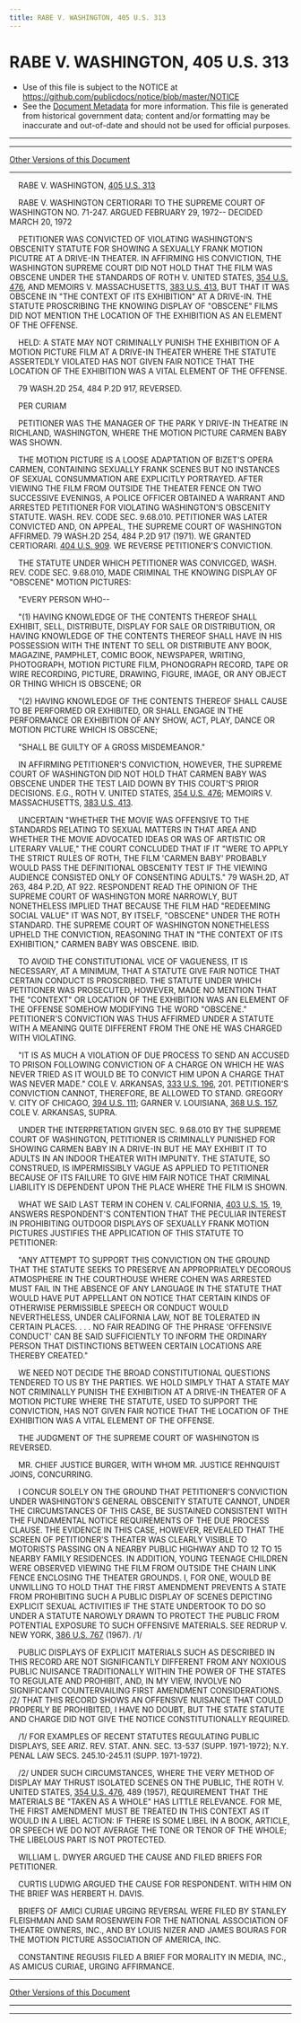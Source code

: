 ```yaml
---
title: RABE V. WASHINGTON, 405 U.S. 313
---
```


# RABE V. WASHINGTON, 405 U.S. 313

* Use of this file is subject to the NOTICE at https://github.com/publicdocs/notice/blob/master/NOTICE
* See the [Document Metadata](../../../index.md) for more information.
  This file is generated from historical government data; content and/or formatting may be inaccurate and out-of-date and should not be used for official purposes.

----------
----------

[Other Versions of this Document](https://publicdocs.github.io/go/links?ns=uslm-x&ref=%2Fus%2Fcourts%2Fscotus%2FusReporter%2F405%2F313)

----------

    RABE V. WASHINGTON, [405 U.S. 313][/us/courts/scotus/usReporter/405/313]

    RABE V. WASHINGTON CERTIORARI TO THE SUPREME COURT OF WASHINGTON NO. 71-247.  ARGUED FEBRUARY 29, 1972-- DECIDED MARCH 20, 1972

    PETITIONER WAS CONVICTED OF VIOLATING WASHINGTON'S OBSCENITY STATUTE FOR SHOWING A SEXUALLY FRANK MOTION PICUTRE AT A DRIVE-IN THEATER.  IN AFFIRMING HIS CONVICTION, THE WASHINGTON SUPREME COURT DID NOT HOLD THAT THE FILM WAS OBSCENE UNDER THE STANDARDS OF ROTH V. UNITED STATES, [354 U.S. 476][/us/courts/scotus/usReporter/354/476], AND MEMOIRS V. MASSACHUSETTS, [383 U.S. 413][/us/courts/scotus/usReporter/383/413], BUT THAT IT WAS OBSCENE IN "THE CONTEXT OF ITS EXHIBITION" AT A DRIVE-IN.  THE STATUTE PROSCRIBING THE KNOWING DISPLAY OF "OBSCENE" FILMS DID NOT MENTION THE LOCATION OF THE EXHIBITION AS AN ELEMENT OF THE OFFENSE.

    HELD:  A STATE MAY NOT CRIMINALLY PUNISH THE EXHIBITION OF A MOTION PICTURE FILM AT A DRIVE-IN THEATER WHERE THE STATUTE ASSERTEDLY VIOLATED HAS NOT GIVEN FAIR NOTICE THAT THE LOCATION OF THE EXHIBITION WAS A VITAL ELEMENT OF THE OFFENSE.

    79 WASH.2D 254, 484 P.2D 917, REVERSED.

    PER CURIAM

    PETITIONER WAS THE MANAGER OF THE PARK Y DRIVE-IN THEATRE IN RICHLAND, WASHINGTON, WHERE THE MOTION PICTURE CARMEN BABY WAS SHOWN.

    THE MOTION PICTURE IS A LOOSE ADAPTATION OF BIZET'S OPERA CARMEN, CONTAINING SEXUALLY FRANK SCENES BUT NO INSTANCES OF SEXUAL CONSUMMATION ARE EXPLICITLY PORTRAYED.  AFTER VIEWING THE FILM FROM OUTSIDE THE THEATER FENCE ON TWO SUCCESSIVE EVENINGS, A POLICE OFFICER OBTAINED A WARRANT AND ARRESTED PETITIONER FOR VIOLATING WASHINGTON'S OBSCENITY STATUTE.  WASH. REV. CODE SEC. 9.68.010.  PETITIONER WAS LATER CONVICTED AND, ON APPEAL, THE SUPREME COURT OF WASHINGTON AFFIRMED.  79 WASH.2D 254, 484 P.2D 917 (1971).  WE GRANTED CERTIORARI.  [404 U.S. 909][/us/courts/scotus/usReporter/404/909].  WE REVERSE PETITIONER'S CONVICTION.

    THE STATUTE UNDER WHICH PETITIONER WAS CONVICGED, WASH. REV. CODE SEC. 9.68.010, MADE CRIMINAL THE KNOWING DISPLAY OF "OBSCENE" MOTION PICTURES:

    "EVERY PERSON WHO--

    "(1) HAVING KNOWLEDGE OF THE CONTENTS THEREOF SHALL EXHIBIT, SELL, DISTRIBUTE, DISPLAY FOR SALE OR DISTRIBUTION, OR HAVING KNOWLEDGE OF THE CONTENTS THEREOF SHALL HAVE IN HIS POSSESSION WITH THE INTENT TO SELL OR DISTRIBUTE ANY BOOK, MAGAZINE, PAMPHLET, COMIC BOOK, NEWSPAPER, WRITING, PHOTOGRAPH, MOTION PICTURE FILM, PHONOGRAPH RECORD, TAPE OR WIRE RECORDING, PICTURE, DRAWING, FIGURE, IMAGE, OR ANY OBJECT OR THING WHICH IS OBSCENE; OR

    "(2) HAVING KNOWLEDGE OF THE CONTENTS THEREOF SHALL CAUSE TO BE PERFORMED OR EXHIBITED, OR SHALL ENGAGE IN THE PERFORMANCE OR EXHIBITION OF ANY SHOW, ACT, PLAY, DANCE OR MOTION PICTURE WHICH IS OBSCENE;

    "SHALL BE GUILTY OF A GROSS MISDEMEANOR."

    IN AFFIRMING PETITIONER'S CONVICTION, HOWEVER, THE SUPREME COURT OF WASHINGTON DID NOT HOLD THAT CARMEN BABY WAS OBSCENE UNDER THE TEST LAID DOWN BY THIS COURT'S PRIOR DECISIONS.  E.G., ROTH V. UNITED STATES, [354 U.S. 476][/us/courts/scotus/usReporter/354/476]; MEMOIRS V. MASSACHUSETTS, [383 U.S. 413][/us/courts/scotus/usReporter/383/413].

    UNCERTAIN "WHETHER THE MOVIE WAS OFFENSIVE TO THE STANDARDS RELATING TO SEXUAL MATTERS IN THAT AREA AND WHETHER THE MOVIE ADVOCATED IDEAS OR WAS OF ARTISTIC OR LITERARY VALUE," THE COURT CONCLUDED THAT IF IT "WERE TO APPLY THE STRICT RULES OF ROTH, THE FILM 'CARMEN BABY' PROBABLY WOULD PASS THE DEFINITIONAL OBSCENITY TEST IF THE VIEWING AUDIENCE CONSISTED ONLY OF CONSENTING ADULTS."  79 WASH.2D, AT 263, 484 P.2D, AT 922.  RESPONDENT READ THE OPINION OF THE SUPREME COURT OF WASHINGTON MORE NARROWLY, BUT NONETHELESS IMPLIED THAT BECAUSE THE FILM HAD "REDEEMING SOCIAL VALUE" IT WAS NOT, BY ITSELF, "OBSCENE" UNDER THE ROTH STANDARD.  THE SUPREME COURT OF WASHINGTON NONETHELESS UPHELD THE CONVICTION, REASONING THAT IN "THE CONTEXT OF ITS EXHIBITION," CARMEN BABY WAS OBSCENE.  IBID.

    TO AVOID THE CONSTITUTIONAL VICE OF VAGUENESS, IT IS NECESSARY, AT A MINIMUM, THAT A STATUTE GIVE FAIR NOTICE THAT CERTAIN CONDUCT IS PROSCRIBED.  THE STATUTE UNDER WHICH PETITIONER WAS PROSECUTED, HOWEVER, MADE NO MENTION THAT THE "CONTEXT" OR LOCATION OF THE EXHIBITION WAS AN ELEMENT OF THE OFFENSE SOMEHOW MODIFYING THE WORD "OBSCENE."  PETITIONER'S CONVICTION WAS THUS AFFIRMED UNDER A STATUTE WITH A MEANING QUITE DIFFERENT FROM THE ONE HE WAS CHARGED WITH VIOLATING.

    "IT IS AS MUCH A VIOLATION OF DUE PROCESS TO SEND AN ACCUSED TO PRISON FOLLOWING CONVICTION OF A CHARGE ON WHICH HE WAS NEVER TRIED AS IT WOULD BE TO CONVICT HIM UPON A CHARGE THAT WAS NEVER MADE."  COLE V. ARKANSAS, [333 U.S. 196][/us/courts/scotus/usReporter/333/196], 201.  PETITIONER'S CONVICTION CANNOT, THEREFORE, BE ALLOWED TO STAND.  GREGORY V. CITY OF CHICAGO, [394 U.S. 111][/us/courts/scotus/usReporter/394/111]; GARNER V. LOUISIANA, [368 U.S. 157][/us/courts/scotus/usReporter/368/157], COLE V. ARKANSAS, SUPRA.

    UNDER THE INTERPRETATION GIVEN SEC. 9.68.010 BY THE SUPREME COURT OF WASHINGTON, PETITIONER IS CRIMINALLY PUNISHED FOR SHOWING CARMEN BABY IN A DRIVE-IN BUT HE MAY EXHIBIT IT TO ADULTS IN AN INDOOR THEATER WITH IMPUNITY.  THE STATUTE, SO CONSTRUED, IS IMPERMISSIBLY VAGUE AS APPLIED TO PETITIONER BECAUSE OF ITS FAILURE TO GIVE HIM FAIR NOTICE THAT CRIMINAL LIABILITY IS DEPENDENT UPON THE PLACE WHERE THE FILM IS SHOWN.

    WHAT WE SAID LAST TERM IN COHEN V. CALIFORNIA, [403 U.S. 15][/us/courts/scotus/usReporter/403/15], 19, ANSWERS RESPONDENT'S CONTENTION THAT THE PECULIAR INTEREST IN PROHIBITING OUTDOOR DISPLAYS OF SEXUALLY FRANK MOTION PICTURES JUSTIFIES THE APPLICATION OF THIS STATUTE TO PETITIONER:

    "ANY ATTEMPT TO SUPPORT THIS CONVICTION ON THE GROUND THAT THE STATUTE SEEKS TO PRESERVE AN APPROPRIATELY DECOROUS ATMOSPHERE IN THE COURTHOUSE WHERE COHEN WAS ARRESTED MUST FAIL IN THE ABSENCE OF ANY LANGUAGE IN THE STATUTE THAT WOULD HAVE PUT APPELLANT ON NOTICE THAT CERTAIN KINDS OF OTHERWISE PERMISSIBLE SPEECH OR CONDUCT WOULD NEVERTHELESS, UNDER CALIFORNIA LAW, NOT BE TOLERATED IN CERTAIN PLACES.  . . . NO FAIR READING OF THE PHRASE 'OFFENSIVE CONDUCT' CAN BE SAID SUFFICIENTLY TO INFORM THE ORDINARY PERSON THAT DISTINCTIONS BETWEEN CERTAIN LOCATIONS ARE THEREBY CREATED."

    WE NEED NOT DECIDE THE BROAD CONSTITUTIONAL QUESTIONS TENDERED TO US BY THE PARTIES.  WE HOLD SIMPLY THAT A STATE MAY NOT CRIMINALLY PUNISH THE EXHIBITION AT A DRIVE-IN THEATER OF A MOTION PICTURE WHERE THE STATUTE, USED TO SUPPORT THE CONVICTION, HAS NOT GIVEN FAIR NOTICE THAT THE LOCATION OF THE EXHIBITION WAS A VITAL ELEMENT OF THE OFFENSE.

    THE JUDGMENT OF THE SUPREME COURT OF WASHINGTON IS REVERSED.

    MR. CHIEF JUSTICE BURGER, WITH WHOM MR. JUSTICE REHNQUIST JOINS, CONCURRING.

    I CONCUR SOLELY ON THE GROUND THAT PETITIONER'S CONVICTION UNDER WASHINGTON'S GENERAL OBSCENITY STATUTE CANNOT, UNDER THE CIRCUMSTANCES OF THIS CASE, BE SUSTAINED CONSISTENT WITH THE FUNDAMENTAL NOTICE REQUIREMENTS OF THE DUE PROCESS CLAUSE.  THE EVIDENCE IN THIS CASE, HOWEVER, REVEALED THAT THE SCREEN OF PETITIONER'S THEATER WAS CLEARLY VISIBLE TO MOTORISTS PASSING ON A NEARBY PUBLIC HIGHWAY AND TO 12 TO 15 NEARBY FAMILY RESIDENCES.  IN ADDITION, YOUNG TEENAGE CHILDREN WERE OBSERVED VIEWING THE FILM FROM OUTSIDE THE CHAIN LINK FENCE ENCLOSING THE THEATER GROUNDS.  I, FOR ONE, WOULD BE UNWILLING TO HOLD THAT THE FIRST AMENDMENT PREVENTS A STATE FROM PROHIBITING SUCH A PUBLIC DISPLAY OF SCENES DEPICTING EXPLICIT SEXUAL ACTIVITIES IF THE STATE UNDERTOOK TO DO SO UNDER A STATUTE NAROWLY DRAWN TO PROTECT THE PUBLIC FROM POTENTIAL EXPOSURE TO SUCH OFFENSIVE MATERIALS.  SEE REDRUP V. NEW YORK, [386 U.S. 767][/us/courts/scotus/usReporter/386/767] (1967).  /1/

    PUBLIC DISPLAYS OF EXPLICIT MATERIALS SUCH AS DESCRIBED IN THIS RECORD ARE NOT SIGNIFICANTLY DIFFERENT FROM ANY NOXIOUS PUBLIC NUISANCE TRADITIONALLY WITHIN THE POWER OF THE STATES TO REGULATE AND PROHIBIT, AND, IN MY VIEW, INVOLVE NO SIGNIFICANT COUNTERVAILING FIRST AMENDMENT CONSIDERATIONS.  /2/  THAT THIS RECORD SHOWS AN OFFENSIVE NUISANCE THAT COULD PROPERLY BE PROHIBITED, I HAVE NO DOUBT, BUT THE STATE STATUTE AND CHARGE DID NOT GIVE THE NOTICE CONSTITUTIONALLY REQUIRED.

    /1/  FOR EXAMPLES OF RECENT STATUTES REGULATING PUBLIC DISPLAYS, SEE ARIZ. REV. STAT. ANN. SEC. 13-537 (SUPP. 1971-1972); N.Y. PENAL LAW SECS. 245.10-245.11 (SUPP. 1971-1972).

    /2/  UNDER SUCH CIRCUMSTANCES, WHERE THE VERY METHOD OF DISPLAY MAY THRUST ISOLATED SCENES ON THE PUBLIC, THE ROTH V. UNITED STATES, [354 U.S. 476][/us/courts/scotus/usReporter/354/476], 489 (1957), REQUIREMENT THAT THE MATERIALS BE "TAKEN AS A WHOLE" HAS LITTLE RELEVANCE.  FOR ME, THE FIRST AMENDMENT MUST BE TREATED IN THIS CONTEXT AS IT WOULD IN A LIBEL ACTION:  IF THERE IS SOME LIBEL IN A BOOK, ARTICLE, OR SPEECH WE DO NOT AVERAGE THE TONE OR TENOR OF THE WHOLE; THE LIBELOUS PART IS NOT PROTECTED.

    WILLIAM L. DWYER ARGUED THE CAUSE AND FILED BRIEFS FOR PETITIONER.

    CURTIS LUDWIG ARGUED THE CAUSE FOR RESPONDENT.  WITH HIM ON THE BRIEF WAS HERBERT H. DAVIS.

    BRIEFS OF AMICI CURIAE URGING REVERSAL WERE FILED BY STANLEY FLEISHMAN AND SAM ROSENWEIN FOR THE NATIONAL ASSOCIATION OF THEATRE OWNERS, INC., AND BY LOUIS NIZER AND JAMES BOURAS FOR THE MOTION PICTURE ASSOCIATION OF AMERICA, INC.

    CONSTANTINE REGUSIS FILED A BRIEF FOR MORALITY IN MEDIA, INC., AS AMICUS CURIAE, URGING AFFIRMANCE.

----------

[Other Versions of this Document](https://publicdocs.github.io/go/links?ns=uslm-x&ref=%2Fus%2Fcourts%2Fscotus%2FusReporter%2F405%2F313)

----------
----------

[/us/courts/scotus/usReporter/405/313]: https://publicdocs.github.io/go/links?ns=uslm-x&ref=%2Fus%2Fcourts%2Fscotus%2FusReporter%2F405%2F313
[/us/courts/scotus/usReporter/354/476]: https://publicdocs.github.io/go/links?ns=uslm-x&ref=%2Fus%2Fcourts%2Fscotus%2FusReporter%2F354%2F476
[/us/courts/scotus/usReporter/383/413]: https://publicdocs.github.io/go/links?ns=uslm-x&ref=%2Fus%2Fcourts%2Fscotus%2FusReporter%2F383%2F413
[/us/courts/scotus/usReporter/404/909]: https://publicdocs.github.io/go/links?ns=uslm-x&ref=%2Fus%2Fcourts%2Fscotus%2FusReporter%2F404%2F909
[/us/courts/scotus/usReporter/354/476]: https://publicdocs.github.io/go/links?ns=uslm-x&ref=%2Fus%2Fcourts%2Fscotus%2FusReporter%2F354%2F476
[/us/courts/scotus/usReporter/383/413]: https://publicdocs.github.io/go/links?ns=uslm-x&ref=%2Fus%2Fcourts%2Fscotus%2FusReporter%2F383%2F413
[/us/courts/scotus/usReporter/333/196]: https://publicdocs.github.io/go/links?ns=uslm-x&ref=%2Fus%2Fcourts%2Fscotus%2FusReporter%2F333%2F196
[/us/courts/scotus/usReporter/394/111]: https://publicdocs.github.io/go/links?ns=uslm-x&ref=%2Fus%2Fcourts%2Fscotus%2FusReporter%2F394%2F111
[/us/courts/scotus/usReporter/368/157]: https://publicdocs.github.io/go/links?ns=uslm-x&ref=%2Fus%2Fcourts%2Fscotus%2FusReporter%2F368%2F157
[/us/courts/scotus/usReporter/403/15]: https://publicdocs.github.io/go/links?ns=uslm-x&ref=%2Fus%2Fcourts%2Fscotus%2FusReporter%2F403%2F15
[/us/courts/scotus/usReporter/386/767]: https://publicdocs.github.io/go/links?ns=uslm-x&ref=%2Fus%2Fcourts%2Fscotus%2FusReporter%2F386%2F767
[/us/courts/scotus/usReporter/354/476]: https://publicdocs.github.io/go/links?ns=uslm-x&ref=%2Fus%2Fcourts%2Fscotus%2FusReporter%2F354%2F476


